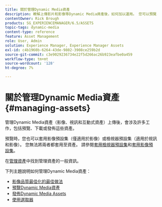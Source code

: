 ```yaml
---
title: 關於管理Dynamic Media資產
description: 瞭解上傳影片和影像等Dynamic Media資產後，如何加以運用。 您可以預覽、下載或發佈資產。
contentOwner: Rick Brough
products: SG_EXPERIENCEMANAGER/6.5/ASSETS
topic-tags: dynamic-media
content-type: reference
feature: Asset Management
role: User, Admin
solution: Experience Manager, Experience Manager Assets
exl-id: c4b1960b-6264-43de-9802-3908ce259b2d
source-git-commit: c3e9029236734e22f5d266ac26b923eafbe0a459
workflow-type: tm+mt
source-wordcount: '128'
ht-degree: 7%

---
```


# 關於管理Dynamic Media資產 {#managing-assets}

管理Dynamic Media資產（影像、視訊和互動式資產）上傳後，會涉及許多工作，包括預覽、下載或發佈這些資產。

預覽時，您也可以套用影像預設集（僅適用於影像）或檢視器預設集（適用於視訊和影像）。 您無法將兩者都套用至資產。 請參閱[套用檢視器預設集](/help/assets/viewer-presets.md)和[套用影像預設集](/help/assets/image-sets.md)。

在[管理資產](/help/assets/manage-assets.md)中找到管理資產的一般資訊。

下列主題說明如何管理Dynamic Media資產：

* [影像品質最佳化的最佳做法](/help/assets/best-practices-for-optimizing-the-quality-of-your-images.md)
* [預覽Dynamic Media資產](/help/assets/previewing-assets.md)
* [發佈Dynamic Media Assets](/help/assets/publishing-dynamicmedia-assets.md)
* [使用選取器](/help/assets/working-with-selectors.md)
